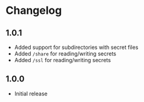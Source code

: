 # Changelog

## 1.0.1

* Added support for subdirectories with secret files
* Added `/share` for reading/writing secrets
* Added `/ssl` for reading/writing secrets

## 1.0.0

* Initial release
